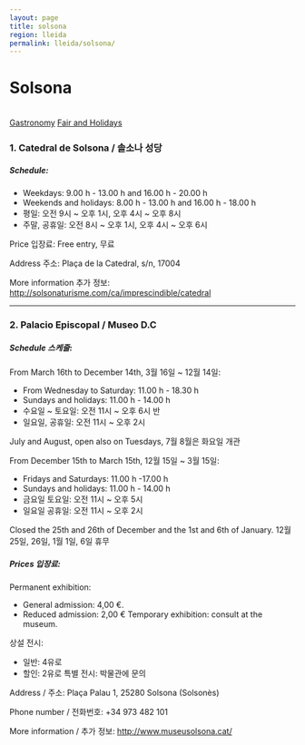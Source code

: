 ```yaml
---
layout: page
title: solsona
region: lleida
permalink: lleida/solsona/
---
```


# Solsona
<br>
<a class="btn btn-info" href={{ "gastronomy" }} role="button">Gastronomy</a>
<a class="btn btn-info" href={{ "fair_and_holiday" }} role="button">Fair and Holidays</a>

### 1. Catedral de Solsona / 솔소나 성당

##### Schedule:
* Weekdays: 9.00 h - 13.00 h and 16.00 h - 20.00 h
* Weekends and holidays: 8.00 h - 13.00 h and 16.00 h - 18.00 h
* 평일: 오전 9시 ~ 오후 1시, 오후 4시 ~ 오후 8시
* 주말, 공휴일: 오전 8시 ~ 오후 1시, 오후 4시 ~ 오후 6시

Price 입장료:
Free entry, 무료

Address 주소:
Plaça de la Catedral, s/n, 17004

More information 추가 정보: <http://solsonaturisme.com/ca/imprescindible/catedral>

---

### 2. Palacio Episcopal / Museo D.C

##### Schedule 스케줄:
From March 16th to December 14th, 3월 16일 ~ 12월 14일:
* From Wednesday to Saturday: 11.00 h - 18.30 h
* Sundays and holidays: 11.00 h - 14.00 h
* 수요일 ~ 토요일: 오전 11시 ~ 오후 6시 반
* 일요일, 공휴일: 오전 11시 ~ 오후 2시

July and August, open also on Tuesdays, 7월 8월은 화요일 개관

From December 15th to March 15th, 12월 15일 ~ 3월 15일:
* Fridays and Saturdays: 11.00 h -17.00 h
* Sundays and holidays: 11.00 h - 14.00 h
* 금요일 토요일: 오전 11시 ~ 오후 5시
* 일요일 공휴일: 오전 11시 ~ 오후 2시

Closed the 25th and 26th of December and the 1st and 6th of January.
12월 25일, 26일, 1월 1일, 6일 휴무

##### Prices 입장료:

Permanent exhibition:
* General admission: 4,00 €.
* Reduced admission: 2,00 €
Temporary exhibition: consult at the museum.

상설 전시:
* 일반: 4유로
* 할인: 2유로
특별 전시: 박물관에 문의

Address / 주소:
Plaça Palau 1, 25280 Solsona (Solsonès)

Phone number / 전화번호: +34 973 482 101

More information / 추가 정보: <http://www.museusolsona.cat/>
​
